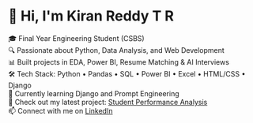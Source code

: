 # 👋 Hi, I'm Kiran Reddy T R

🎓 Final Year Engineering Student (CSBS)  
🔍 Passionate about Python, Data Analysis, and Web Development  
📊 Built projects in EDA, Power BI, Resume Matching & AI Interviews  
🛠️ Tech Stack: Python • Pandas • SQL • Power BI • Excel • HTML/CSS • Django  
🚀 Currently learning Django and Prompt Engineering  
📁 Check out my latest project: [Student Performance Analysis](https://github.com/KiranReddyTR/Student-Performance-Analysis)  
📫 Connect with me on [LinkedIn](https://www.linkedin.com/in/kiran-reddy-t-r-4b797435a
)  

